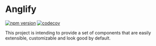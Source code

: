 # Anglify

[![npm version](https://badge.fury.io/js/@anglify%2Fcomponents.svg)](https://badge.fury.io/js/@anglify%2Fcomponents)
[![codecov](https://codecov.io/gh/valentingavran/anglify/branch/master/graph/badge.svg?token=NA1FLDYZI4)](https://codecov.io/gh/valentingavran/anglify)

This project is intending to provide a set of components that are easily extensible, customizable and look good by default.
